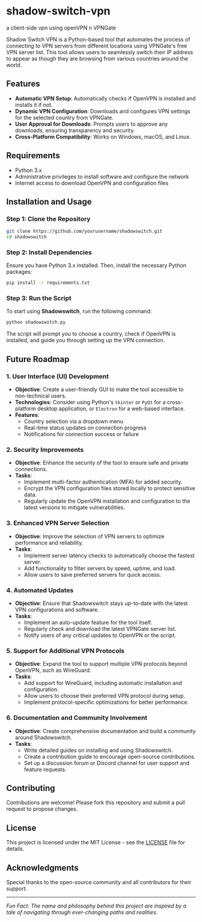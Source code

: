 # shadow-switch-vpn
a client-side vpn using openVPN n VPNGate

Shadow Switch VPN is a Python-based tool that automates the process of connecting to VPN servers from different locations using VPNGate's free VPN server list. This tool allows users to seamlessly switch their IP address to appear as though they are browsing from various countries around the world.

## Features

- **Automatic VPN Setup**: Automatically checks if OpenVPN is installed and installs it if not.
- **Dynamic VPN Configuration**: Downloads and configures VPN settings for the selected country from VPNGate.
- **User Approval for Downloads**: Prompts users to approve any downloads, ensuring transparency and security.
- **Cross-Platform Compatibility**: Works on Windows, macOS, and Linux.

## Requirements

- Python 3.x
- Administrative privileges to install software and configure the network
- Internet access to download OpenVPN and configuration files

## Installation and Usage

### Step 1: Clone the Repository

```bash
git clone https://github.com/yourusername/shadowswitch.git
cd shadowswitch
```

### Step 2: Install Dependencies

Ensure you have Python 3.x installed. Then, install the necessary Python packages:

```bash
pip install -r requirements.txt
```

### Step 3: Run the Script

To start using **Shadowswitch**, run the following command:

```bash
python shadowswitch.py
```

The script will prompt you to choose a country, check if OpenVPN is installed, and guide you through setting up the VPN connection.

## Future Roadmap

### 1. User Interface (UI) Development

- **Objective**: Create a user-friendly GUI to make the tool accessible to non-technical users.
- **Technologies**: Consider using Python's `tkinter` or `PyQt` for a cross-platform desktop application, or `Electron` for a web-based interface.
- **Features**:
  - Country selection via a dropdown menu
  - Real-time status updates on connection progress
  - Notifications for connection success or failure

### 2. Security Improvements

- **Objective**: Enhance the security of the tool to ensure safe and private connections.
- **Tasks**:
  - Implement multi-factor authentication (MFA) for added security.
  - Encrypt the VPN configuration files stored locally to protect sensitive data.
  - Regularly update the OpenVPN installation and configuration to the latest versions to mitigate vulnerabilities.

### 3. Enhanced VPN Server Selection

- **Objective**: Improve the selection of VPN servers to optimize performance and reliability.
- **Tasks**:
  - Implement server latency checks to automatically choose the fastest server.
  - Add functionality to filter servers by speed, uptime, and load.
  - Allow users to save preferred servers for quick access.

### 4. Automated Updates

- **Objective**: Ensure that Shadowswitch stays up-to-date with the latest VPN configurations and software.
- **Tasks**:
  - Implement an auto-update feature for the tool itself.
  - Regularly check and download the latest VPNGate server list.
  - Notify users of any critical updates to OpenVPN or the script.

### 5. Support for Additional VPN Protocols

- **Objective**: Expand the tool to support multiple VPN protocols beyond OpenVPN, such as WireGuard.
- **Tasks**:
  - Add support for WireGuard, including automatic installation and configuration.
  - Allow users to choose their preferred VPN protocol during setup.
  - Implement protocol-specific optimizations for better performance.

### 6. Documentation and Community Involvement

- **Objective**: Create comprehensive documentation and build a community around Shadowswitch.
- **Tasks**:
  - Write detailed guides on installing and using Shadowswitch.
  - Create a contribution guide to encourage open-source contributions.
  - Set up a discussion forum or Discord channel for user support and feature requests.

## Contributing

Contributions are welcome! Please fork this repository and submit a pull request to propose changes.

## License

This project is licensed under the MIT License - see the [LICENSE](LICENSE) file for details.

## Acknowledgments

Special thanks to the open-source community and all contributors for their support.

---

*Fun Fact: The name and philosophy behind this project are inspired by a tale of navigating through ever-changing paths and realities.*
